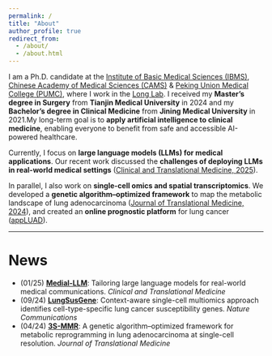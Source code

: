 ```yaml
---
permalink: /
title: "About"
author_profile: true
redirect_from:
  - /about/
  - /about.html
---
```


I am a Ph.D. candidate at the [Institute of Basic Medical Sciences (IBMS)](https://www.ibms.pumc.edu.cn/), [Chinese Academy of Medical Sciences (CAMS)](https://english.cams.cn/) & [Peking Union Medical College (PUMC)](https://www.pumc.edu.cn/), where I work in the [Long Lab](https://sites.google.com/view/erping-long-lab/). I received my **Master’s degree in Surgery** from **Tianjin Medical University** in 2024 and my **Bachelor’s degree in Clinical Medicine** from **Jining Medical University** in 2021.My long-term goal is to **apply artificial intelligence to clinical medicine**, enabling everyone to benefit from safe and accessible AI-powered healthcare.

Currently, I focus on **large language models (LLMs) for medical applications**. Our recent work discussed the **challenges of deploying LLMs in real-world medical settings** ([Clinical and Translational Medicine, 2025](https://onlinelibrary.wiley.com/doi/10.1002/ctm2.70157)).

In parallel, I also work on **single-cell omics and spatial transcriptomics**. We developed a **genetic algorithm–optimized framework** to map the metabolic landscape of lung adenocarcinoma ([Journal of Translational Medicine, 2024](https://translational-medicine.biomedcentral.com/articles/10.1186/s12967-024-05138-2)), and created an **online prognostic platform** for lung cancer ([appLUAD](https://xintisunlab.shinyapps.io/appLUAD/)).

---

# News

- (01/25) [**Medial-LLM**](https://onlinelibrary.wiley.com/doi/10.1002/ctm2.70157): Tailoring large language models for real-world medical communications. *Clinical and Translational Medicine*  
- (09/24) [**LungSusGene**](https://www.nature.com/articles/s41467-024-52356-9): Context-aware single-cell multiomics approach identifies cell-type-specific lung cancer susceptibility genes. *Nature Communications*  
- (04/24) [**3S-MMR**](https://translational-medicine.biomedcentral.com/articles/10.1186/s12967-024-05138-2): A genetic algorithm–optimized framework for metabolic reprogramming in lung adenocarcinoma at single-cell resolution. *Journal of Translational Medicine*

